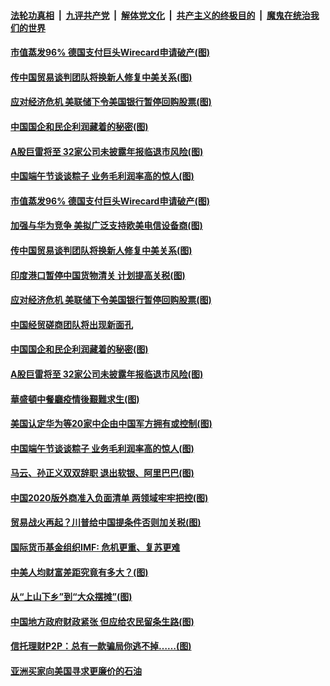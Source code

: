 

####  [法轮功真相](../../../../basic/blob/master/README.md?t=06270131) &nbsp;|&nbsp; [九评共产党](../../../../9ping.md/blob/master/README.md?t=06270131) &nbsp;|&nbsp; [解体党文化](../../../../jtdwh.md/blob/master/README.md?t=06270131)  &nbsp;|&nbsp; [共产主义的终极目的](../../../../gczydzjmd.md/blob/master/README.md?t=06270131) &nbsp;|&nbsp; [魔鬼在统治我们的世界](../../../../mgztzwmdsj.md/blob/master/README.md?t=06270131) 

#### [市值蒸发96% 德国支付巨头Wirecard申请破产(图)](../pages/p5/937805.md?t=06270131) 

#### [传中国贸易谈判团队将换新人修复中美关系(图)](../pages/p5/937793.md?t=06270131) 

#### [应对经济危机 美联储下令美国银行暂停回购股票(图)](../pages/p5/937760.md?t=06270131) 

#### [中国国企和民企利润藏着的秘密(图)](../pages/p5/937711.md?t=06270131) 

#### [A股巨雷将至 32家公司未披露年报临退市风险(图)](../pages/p5/937727.md?t=06270131) 

#### [中国端午节谈谈粽子 业务毛利润率高的惊人(图)](../pages/p5/937695.md?t=06270131) 

#### [市值蒸发96% 德国支付巨头Wirecard申请破产(图)](../pages/p5/937805.md?t=06270131) 

#### [加强与华为竞争 美拟广泛支持欧美电信设备商(图)](../pages/p5/937802.md?t=06270131) 

#### [传中国贸易谈判团队将换新人修复中美关系(图)](../pages/p5/937793.md?t=06270131) 

#### [印度港口暂停中国货物清关 计划提高关税(图)](../pages/p5/937779.md?t=06270131) 

#### [应对经济危机 美联储下令美国银行暂停回购股票(图)](../pages/p5/937760.md?t=06270131) 

#### [中国经贸磋商团队将出现新面孔](../pages/p5/937736.md?t=06270131) 

#### [中国国企和民企利润藏着的秘密(图)](../pages/p5/937711.md?t=06270131) 

#### [A股巨雷将至 32家公司未披露年报临退市风险(图)](../pages/p5/937727.md?t=06270131) 

#### [華盛頓中餐廳疫情後艱難求生(图)](../pages/p5/937726.md?t=06270131) 

#### [美国认定华为等20家中企由中国军方拥有或控制(图)](../pages/p5/937724.md?t=06270131) 

#### [中国端午节谈谈粽子 业务毛利润率高的惊人(图)](../pages/p5/937695.md?t=06270131) 

#### [马云、孙正义双双辞职 退出软银、阿里巴巴(图)](../pages/p5/937690.md?t=06270131) 

#### [中国2020版外商准入负面清单 两领域牢牢把控(图)](../pages/p5/937687.md?t=06270131) 

#### [贸易战火再起？川普给中国提条件否则加关税(图)](../pages/p5/937682.md?t=06270131) 

#### [国际货币基金组织IMF: 危机更重、复苏更难](../pages/p5/937676.md?t=06270131) 

#### [中美人均财富差距究竟有多大？(图)](../pages/p5/937633.md?t=06270131) 

#### [从“上山下乡”到“大众摆摊”(图)](../pages/p5/937620.md?t=06270131) 

#### [中国地方政府财政紧张 但应给农民留条生路(图)](../pages/p5/937593.md?t=06270131) 

#### [信托理财P2P：总有一款骗局你逃不掉……(图)](../pages/p5/937618.md?t=06270131) 

#### [亚洲买家向美国寻求更廉价的石油](../pages/p5/937608.md?t=06270131) 

